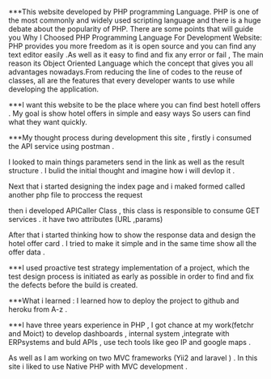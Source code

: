 ***This website developed by PHP programming Language.
PHP is one of the most commonly and widely used scripting language and there is a huge debate about the popularity of PHP.
There are some points that will guide you Why I Choosed PHP Programming Language For Development Website: 
PHP provides you more freedom  as it is open source and you can find any text editor easily .As well as it
easy to find and fix any error or fail , The main reason its Object Oriented Language which
the concept that gives you all advantages nowadays.From reducing the line of codes to the reuse of classes, 
all are the features that every developer wants to use while developing the application.

***I want this website to be the place where you can find best hotell offers .
My goal is show hotel offers in simple and easy ways So users can find what they want  quickly.

***My thought process during development this site , firstly i consumed the API service using  postman .

I looked to main things parameters send in the link as well as the result structure .
I bulid the initial thought and imagine how i will devlop it .

Next that i started  designing the index page and i maked formed called another php file to proccess the request

then i developed APICaller Class , this class is responsible to consume GET services . it have two attributes (URL ,params)

After that i started thinking how to show the response data and design the hotel offer card .
I tried to make it simple and in the same time show all the  offer data .

***I used proactive test strategy implementation of a project, which the test design process is initiated as early as possible in order to
find and fix the defects before the build is created.
 
 
***What i learned :
I learned  how to deploy the project to github and heroku from A-z  .


***I have three years experience in PHP , I got chance at my work(fetchr and Moict) to develop dashboards , internal system ,integrate with ERPsystems 
and buld APIs , use tech tools like geo IP and google maps .

As well as I am working on two  MVC frameworks (Yii2 and laravel ) .
In this site i liked to use Native PHP with MVC development  .


